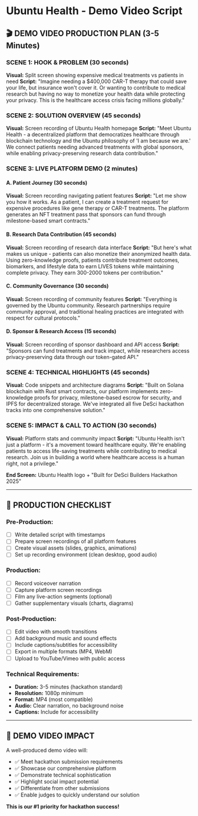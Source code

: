 # Ubuntu Health - Demo Video Script

## 🎬 DEMO VIDEO PRODUCTION PLAN (3-5 Minutes)

### **SCENE 1: HOOK & PROBLEM (30 seconds)**
**Visual:** Split screen showing expensive medical treatments vs patients in need
**Script:** 
"Imagine needing a $400,000 CAR-T therapy that could save your life, but insurance won't cover it. Or wanting to contribute to medical research but having no way to monetize your health data while protecting your privacy. This is the healthcare access crisis facing millions globally."

### **SCENE 2: SOLUTION OVERVIEW (45 seconds)**
**Visual:** Screen recording of Ubuntu Health homepage
**Script:**
"Meet Ubuntu Health - a decentralized platform that democratizes healthcare through blockchain technology and the Ubuntu philosophy of 'I am because we are.' We connect patients needing advanced treatments with global sponsors, while enabling privacy-preserving research data contribution."

### **SCENE 3: LIVE PLATFORM DEMO (2 minutes)**

#### **A. Patient Journey (30 seconds)**
**Visual:** Screen recording navigating patient features
**Script:**
"Let me show you how it works. As a patient, I can create a treatment request for expensive procedures like gene therapy or CAR-T treatments. The platform generates an NFT treatment pass that sponsors can fund through milestone-based smart contracts."

#### **B. Research Data Contribution (45 seconds)**
**Visual:** Screen recording of research data interface
**Script:**
"But here's what makes us unique - patients can also monetize their anonymized health data. Using zero-knowledge proofs, patients contribute treatment outcomes, biomarkers, and lifestyle data to earn LIVES tokens while maintaining complete privacy. They earn 300-2000 tokens per contribution."

#### **C. Community Governance (30 seconds)**
**Visual:** Screen recording of community features
**Script:**
"Everything is governed by the Ubuntu community. Research partnerships require community approval, and traditional healing practices are integrated with respect for cultural protocols."

#### **D. Sponsor & Research Access (15 seconds)**
**Visual:** Screen recording of sponsor dashboard and API access
**Script:**
"Sponsors can fund treatments and track impact, while researchers access privacy-preserving data through our token-gated API."

### **SCENE 4: TECHNICAL HIGHLIGHTS (45 seconds)**
**Visual:** Code snippets and architecture diagrams
**Script:**
"Built on Solana blockchain with Rust smart contracts, our platform implements zero-knowledge proofs for privacy, milestone-based escrow for security, and IPFS for decentralized storage. We've integrated all five DeSci hackathon tracks into one comprehensive solution."

### **SCENE 5: IMPACT & CALL TO ACTION (30 seconds)**
**Visual:** Platform stats and community impact
**Script:**
"Ubuntu Health isn't just a platform - it's a movement toward healthcare equity. We're enabling patients to access life-saving treatments while contributing to medical research. Join us in building a world where healthcare access is a human right, not a privilege."

**End Screen:** Ubuntu Health logo + "Built for DeSci Builders Hackathon 2025"

---

## 🎥 PRODUCTION CHECKLIST

### **Pre-Production:**
- [ ] Write detailed script with timestamps
- [ ] Prepare screen recordings of all platform features
- [ ] Create visual assets (slides, graphics, animations)
- [ ] Set up recording environment (clean desktop, good audio)

### **Production:**
- [ ] Record voiceover narration
- [ ] Capture platform screen recordings
- [ ] Film any live-action segments (optional)
- [ ] Gather supplementary visuals (charts, diagrams)

### **Post-Production:**
- [ ] Edit video with smooth transitions
- [ ] Add background music and sound effects
- [ ] Include captions/subtitles for accessibility
- [ ] Export in multiple formats (MP4, WebM)
- [ ] Upload to YouTube/Vimeo with public access

### **Technical Requirements:**
- **Duration:** 3-5 minutes (hackathon standard)
- **Resolution:** 1080p minimum
- **Format:** MP4 (most compatible)
- **Audio:** Clear narration, no background noise
- **Captions:** Include for accessibility

---

## 🚀 DEMO VIDEO IMPACT

A well-produced demo video will:
- ✅ Meet hackathon submission requirements
- ✅ Showcase our comprehensive platform
- ✅ Demonstrate technical sophistication
- ✅ Highlight social impact potential
- ✅ Differentiate from other submissions
- ✅ Enable judges to quickly understand our solution

**This is our #1 priority for hackathon success!**